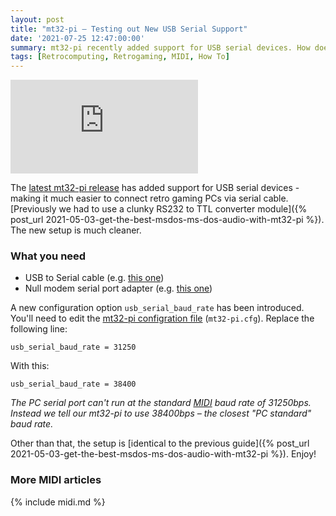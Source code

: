 ```yaml
---
layout: post
title: "mt32-pi – Testing out New USB Serial Support"
date: '2021-07-25 12:47:00:00'
summary: mt32-pi recently added support for USB serial devices. How does it work?
tags: [Retrocomputing, Retrogaming, MIDI, How To]
---
```


<div class="youtube-container">
<iframe src="https://www.youtube.com/embed/SxMjDsT9rEo?rel=0" 
frameborder="0" allowfullscreen class="youtube-video"></iframe>
</div> 

The <a href="https://github.com/dwhinham/mt32-pi/releases/tag/v0.10.0" target="_blank">latest mt32-pi release</a> has added support for USB serial devices - making it much easier to connect retro gaming PCs via serial cable. [Previously we had to use a clunky RS232 to TTL converter module]({% post_url 2021-05-03-get-the-best-msdos-ms-dos-audio-with-mt32-pi %}). The new setup is much cleaner.

### What you need

* USB to Serial cable (e.g. <a href="https://www.amazon.com/gp/product/B00IDSM6BW" target="_blank">this one</a>)
* Null modem serial port adapter (e.g. <a href="https://www.amazon.com/gp/product/B075XGRLXW" target="_blank">this one</a>)

A new configuration option <code>usb_serial_baud_rate</code> has been introduced. You'll need to edit the <a href="https://github.com/dwhinham/mt32-pi/wiki/Configuration-file" target="_blank">mt32-pi configration file</a> (<code>mt32-pi.cfg</code>). Replace the following line:

````
usb_serial_baud_rate = 31250
```` 

With this:

````
usb_serial_baud_rate = 38400
```` 

<i>The PC serial port can't run at the standard <a href="https://en.wikipedia.org/wiki/MIDI" target="_blank">
MIDI</a> baud rate of 31250bps. Instead we tell our mt32-pi to use 38400bps – the closest "PC standard" baud rate.</i>

Other than that, the setup is [identical to the previous guide]({% post_url 2021-05-03-get-the-best-msdos-ms-dos-audio-with-mt32-pi %}). Enjoy! 


### More MIDI articles

{% include midi.md %}






